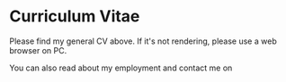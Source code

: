 # Curriculum Vitae

<object data="{{ post./home/keiran/code/keiran-rowell.github.io/Rowell_CV.pdf }}" width="1000px" height="2100px">

Please find my general CV above. If it's not rendering, please use a web browser on PC. 

You can also read about my employment and contact me on <link href="https://www.linkedin.com/in/keiran-rowell-3176996a/" title="my LinkedIn">

